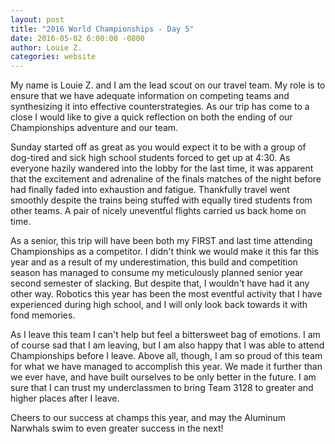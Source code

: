 ```yaml
---
layout: post
title: "2016 World Championships - Day 5"
date: 2016-05-02 6:00:00 -0800
author: Louie Z.
categories: website
---
```


My name is Louie Z. and I am the lead scout on our travel team. My role is to ensure that we have adequate information on competing teams and synthesizing it into effective counterstrategies. As our trip has come to a close I would like to give a quick reflection on both the ending of our Championships adventure and our team.

Sunday started off as great as you would expect it to be with a group of dog-tired and sick high school students forced to get up at 4:30. As everyone hazily wandered into the lobby for the last time, it was apparent that the excitement and adrenaline of the finals matches of the night before had finally faded into exhaustion and fatigue. Thankfully travel went smoothly despite the trains being stuffed with equally tired students from other teams. A pair of nicely uneventful flights carried us back home on time.

As a senior, this trip will have been both my FIRST and last time attending Championships as a competitor. I didn't think we would make it this far this year and as a result of my underestimation, this build and competition season has managed to consume my meticulously planned senior year second semester of slacking. But despite that, I wouldn't have had it any other way. Robotics this year has been the most eventful activity that I have experienced during high school, and I will only look back towards it with fond memories.

As I leave this team I can't help but feel a bittersweet bag of emotions. I am of course sad that I am leaving, but I am also happy that I was able to attend Championships before I leave. Above all, though, I am so proud of this team for what we have managed to accomplish this year. We made it further than we ever have, and have built ourselves to be only better in the future. I am sure that I can trust my underclassmen to bring Team 3128 to greater and higher places after I leave.

Cheers to our success at champs this year, and may the Aluminum Narwhals swim to even greater success in the next!
